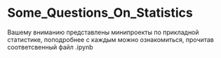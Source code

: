 # Some_Questions_On_Statistics
Вашему вниманию представлены минипроекты по прикладной статистике, поподробнее с каждым можно ознакомиться, прочитав соответсвенный файл .ipynb
